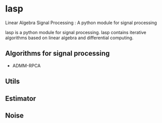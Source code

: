 # lasp
Linear Algebra Signal Processing : A python module for signal processing


lasp is a python module for signal processing.
lasp contains iterative algorithms based on linear algebra and
differential computing.

## Algorithms for signal processing

<!-- - ADMM-LASSO  -->
- ADMM-RPCA
<!-- - ADMM-TV : TODO
- ISTA : TODO -->

## Utils

<!-- - Wavelet 1D, 2D : TODO -->

## Estimator


## Noise

<!-- - selt and pepper: TODO -->


